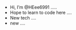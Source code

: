 - Hi, I’m @HEee6991 .....
- Hope to learn to code here ....
- New tech ....
- new ....

<!---
HEee6991/HEee6991 is a ✨ special ✨ repository because its `README.md` (this file) appears on your GitHub profile.
You can click the Preview link to take a look at your changes.
--->
